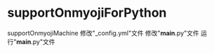 # supportOnmyojiForPython
supportOnmyojiMachine
修改"_config.yml"文件
修改"__main__.py"文件
运行"__main__.py"文件